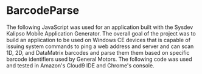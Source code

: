# BarcodeParse
The following JavaScript was used for an application built with the Sysdev Kalipso Mobile Application Generator.
The overall goal of the project was to build an application to be used on Windows CE devices that is capable of
issuing system commands to ping a web address and server and can scan 1D, 2D, and DataMatrix barcodes and parse 
them them based on specific barcode identifiers used by General Motors. The following code was used and tested in 
Amazon's Cloud9 IDE and Chrome's console.
